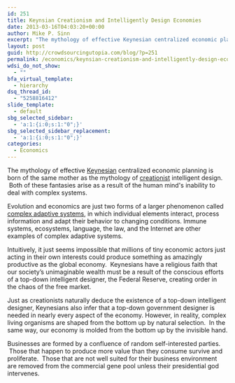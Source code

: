 ```yaml
---
id: 251
title: Keynsian Creationism and Intelligently Design Economies
date: 2013-03-16T04:03:20+00:00
author: Mike P. Sinn
excerpt: "The mythology of effective Keynesian centralized economic planning is born of the same mother as the mythology of creationist intelligent design.  Both of these fantasies arise as a result of the human mind's inability to deal with complex systems."
layout: post
guid: http://crowdsourcingutopia.com/blog/?p=251
permalink: /economics/keynsian-creationism-and-intelligently-design-economies/
wdsi_do_not_show:
  - ""
bfa_virtual_template:
  - hierarchy
dsq_thread_id:
  - "5258816412"
slide_template:
  - default
sbg_selected_sidebar:
  - 'a:1:{i:0;s:1:"0";}'
sbg_selected_sidebar_replacement:
  - 'a:1:{i:0;s:1:"0";}'
categories:
  - Economics
---
```

The mythology of effective [Keynesian](https://en.wikipedia.org/wiki/Keynsianism) centralized economic planning is born of the same mother as the mythology of [creationist](https://en.wikipedia.org/wiki/Creationism) intelligent design.  Both of these fantasies arise as a result of the human mind's inability to deal with complex systems.

Evolution and economics are just two forms of a larger phenomenon called [complex adaptive systems](https://en.wikipedia.org/wiki/Complex_adaptive_system), in which individual elements interact, process information and adapt their behavior to changing conditions. Immune systems, ecosystems, language, the law, and the Internet are other examples of complex adaptive systems.

Intuitively, it just seems impossible that millions of tiny economic actors just acting in their own interests could produce something as amazingly productive as the global economy.  Keynesians have a religious faith that our society’s unimaginable wealth must be a result of the conscious efforts of a top-down intelligent designer, the Federal Reserve, creating order in the chaos of the free market.

Just as creationists naturally deduce the existence of a top-down intelligent designer, Keynesians also infer that a top-down government designer is needed in nearly every aspect of the economy. However, in reality, complex living organisms are shaped from the bottom up by natural selection.  In the same way, our economy is molded from the bottom up by the invisible hand.

Businesses are formed by a confluence of random self-interested parties.  Those that happen to produce more value than they consume survive and proliferate.  Those that are not well suited for their business environment are removed from the commercial gene pool unless their presidential god intervenes.